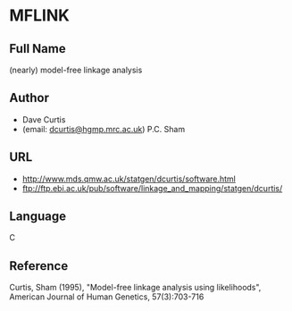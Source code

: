 # MFLINK

## Full Name
(nearly) model-free linkage analysis

## Author
* Dave Curtis
* (email: dcurtis@hgmp.mrc.ac.uk) P.C. Sham

## URL
* http://www.mds.qmw.ac.uk/statgen/dcurtis/software.html
* ftp://ftp.ebi.ac.uk/pub/software/linkage_and_mapping/statgen/dcurtis/

## Language
C

## Reference
Curtis, Sham (1995), "Model-free linkage analysis using likelihoods", American Journal of Human Genetics, 57(3):703-716